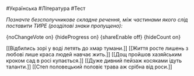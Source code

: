 #Українська #Література #Тест

*Позначте безсполучникове складне речення, між частинами якого слід поставити ТИРЕ (розділові знаки пропущено):*

{noChangeVote on}
{hideProgress on}
{shareEnable off}
{hideCount on}

[[Відбились зорі у воді летять до хмар тумани.]]
[[Життя росте лишень з любові лише краса людей навчає жить.]]
[[Дощ пройшов хазяйським кроком сад в росі купається.]]
[[Дуже дивний пейзаж косяками ідуть таланти.]]
[[Степ половецький половіє трава аж срібна від роси.]]
